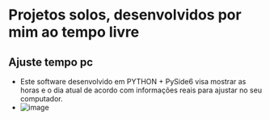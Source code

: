 # Projetos solos, desenvolvidos por mim ao tempo livre

## Ajuste tempo pc

- Este software desenvolvido em PYTHON + PySide6 visa mostrar as horas e o dia atual de acordo com informações reais para ajustar no seu computador.
- ![image](https://github.com/user-attachments/assets/71d8d0c9-1ed2-4b2a-98f2-4146ee750537)
